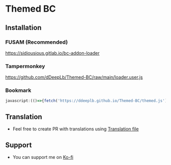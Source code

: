# Themed BC
## Installation
### FUSAM (Recommended)
https://sidiousious.gitlab.io/bc-addon-loader
### Tampermonkey
https://github.com/dDeepLb/Themed-BC/raw/main/loader.user.js
### Bookmark
``` javascript
javascript:(()=>{fetch('https://ddeeplb.github.io/Themed-BC/themed.js').then(r=>r.text()).then(r=>eval(r));})();
```
## Translation
* Feel free to create PR with translations using [Translation file](https://github.com/dDeepLb/Themed-BC/blob/main/src/Translation.ts)
## Support
* You can support me on [Ko-fi](https://ko-fi.com/monikka_bc)
